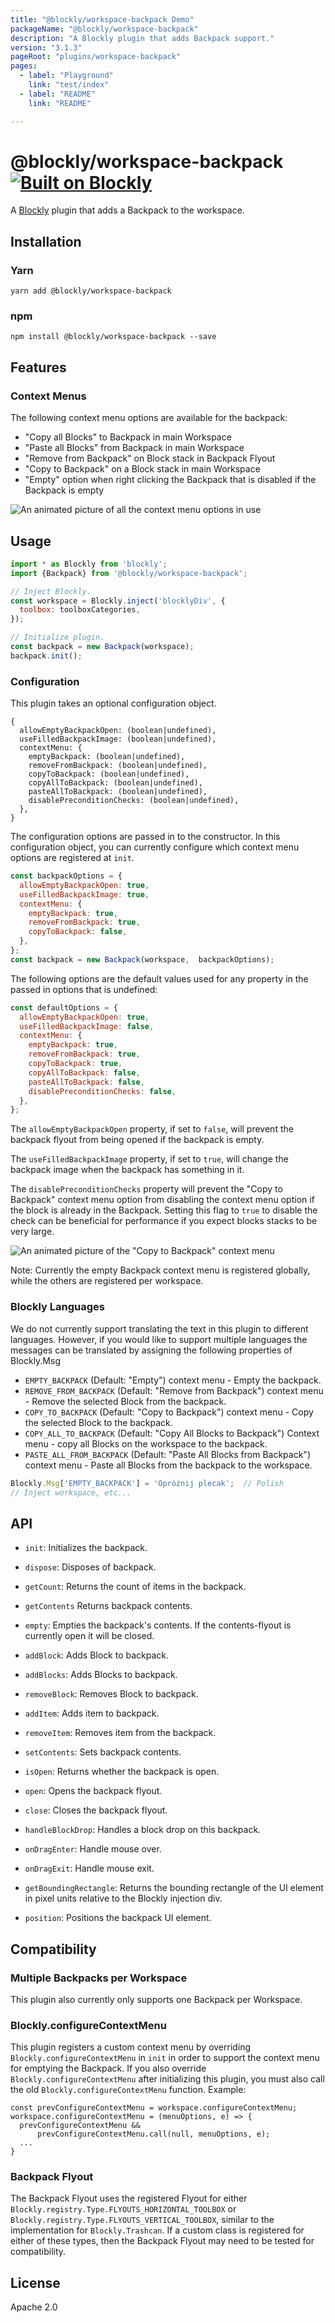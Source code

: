 ```yaml
---
title: "@blockly/workspace-backpack Demo"
packageName: "@blockly/workspace-backpack"
description: "A Blockly plugin that adds Backpack support."
version: "3.1.3"
pageRoot: "plugins/workspace-backpack"
pages:
  - label: "Playground"
    link: "test/index"
  - label: "README"
    link: "README"

---
```

# @blockly/workspace-backpack [![Built on Blockly](https://tinyurl.com/built-on-blockly)](https://github.com/google/blockly)

A [Blockly](https://www.npmjs.com/package/blockly) plugin that adds a Backpack to the workspace.

## Installation

### Yarn
```
yarn add @blockly/workspace-backpack
```

### npm
```
npm install @blockly/workspace-backpack --save
```
## Features
### Context Menus
The following context menu options are available for the backpack:
- "Copy all Blocks" to Backpack in main Workspace
- "Paste all Blocks" from Backpack in main Workspace
- "Remove from Backpack" on Block stack in Backpack Flyout
- "Copy to Backpack" on a Block stack in main Workspace
- "Empty" option when right clicking the Backpack that is disabled if the Backpack is empty

![An animated picture of all the context menu options in use](
https://github.com/google/blockly-samples/raw/master/plugins/workspace-backpack/readme-media/context-menu.gif)

## Usage

```js
import * as Blockly from 'blockly';
import {Backpack} from '@blockly/workspace-backpack';

// Inject Blockly.
const workspace = Blockly.inject('blocklyDiv', {
  toolbox: toolboxCategories,
});

// Initialize plugin.
const backpack = new Backpack(workspace);
backpack.init();
```

### Configuration
This plugin takes an optional configuration object.
```
{
  allowEmptyBackpackOpen: (boolean|undefined),
  useFilledBackpackImage: (boolean|undefined),
  contextMenu: {
    emptyBackpack: (boolean|undefined),
    removeFromBackpack: (boolean|undefined),
    copyToBackpack: (boolean|undefined),
    copyAllToBackpack: (boolean|undefined),
    pasteAllToBackpack: (boolean|undefined),
    disablePreconditionChecks: (boolean|undefined),
  },
}
```

The configuration options are passed in to the constructor. In this
configuration object, you can currently configure which context menu options are
registered at `init`.
```js
const backpackOptions = {
  allowEmptyBackpackOpen: true,
  useFilledBackpackImage: true,
  contextMenu: {
    emptyBackpack: true,
    removeFromBackpack: true,
    copyToBackpack: false,
  },
};
const backpack = new Backpack(workspace,  backpackOptions);
```

The following options are the default values used for any property in the
passed in options that is undefined:
```js
const defaultOptions = {
  allowEmptyBackpackOpen: true,
  useFilledBackpackImage: false,
  contextMenu: {
    emptyBackpack: true,
    removeFromBackpack: true,
    copyToBackpack: true,
    copyAllToBackpack: false,
    pasteAllToBackpack: false,
    disablePreconditionChecks: false,
  },
};
```

The `allowEmptyBackpackOpen` property, if set to `false`, will prevent the backpack flyout from
being opened if the backpack is empty.

The `useFilledBackpackImage` property, if set to `true`, will change the
backpack image when the backpack has something in it.

The `disablePreconditionChecks` property will prevent the "Copy to Backpack"
context menu option from disabling the context menu option if the block is
already in the Backpack. Setting this flag to `true` to disable the check can be
beneficial for performance if you expect blocks stacks to be very large.

![An animated picture of the "Copy to Backpack" context menu](
https://github.com/google/blockly-samples/raw/master/plugins/workspace-backpack/readme-media/context-menu-precondition.gif)

Note: Currently the empty Backpack context menu is registered globally, while
the others are registered per workspace.

### Blockly Languages
We do not currently support translating the text in this plugin to different
languages. However, if you would like to support multiple languages the messages
can be translated by assigning the following properties of Blockly.Msg
- `EMPTY_BACKPACK` (Default: "Empty") context menu - Empty the backpack.
- `REMOVE_FROM_BACKPACK` (Default: "Remove from Backpack") context menu - Remove
the selected Block from the backpack.
- `COPY_TO_BACKPACK` (Default: "Copy to Backpack") context menu - Copy the
selected Block to the backpack.
- `COPY_ALL_TO_BACKPACK` (Default: "Copy All Blocks to Backpack") Context menu -
copy all Blocks on the workspace to the backpack.
- `PASTE_ALL_FROM_BACKPACK` (Default: "Paste All Blocks from Backpack") context
menu - Paste all Blocks from the backpack to the workspace.

```javascript
Blockly.Msg['EMPTY_BACKPACK'] = 'Opróżnij plecak';  // Polish
// Inject workspace, etc...
```

## API

- `init`: Initializes the backpack.
- `dispose`: Disposes of backpack.

- `getCount`: Returns the count of items in the backpack.
- `getContents` Returns backpack contents.
- `empty`: Empties the backpack's contents. If the contents-flyout is currently
open it will be closed.
- `addBlock`: Adds Block to backpack.
- `addBlocks`: Adds Blocks to backpack.
- `removeBlock`: Removes Block to backpack.
- `addItem`: Adds item to backpack.
- `removeItem`: Removes item from the backpack.
- `setContents`: Sets backpack contents.

- `isOpen`: Returns whether the backpack is open.
- `open`: Opens the backpack flyout.
- `close`: Closes the backpack flyout.

- `handleBlockDrop`: Handles a block drop on this backpack.
- `onDragEnter`: Handle mouse over.
- `onDragExit`: Handle mouse exit.

- `getBoundingRectangle`: Returns the bounding rectangle of the UI element in
pixel units relative to the Blockly injection div.
- `position`: Positions the backpack UI element.

## Compatibility

### Multiple Backpacks per Workspace
This plugin also currently only supports one Backpack per Workspace.

### Blockly.configureContextMenu
This plugin registers a custom context menu by overriding
`Blockly.configureContextMenu` in `init` in order to support the context menu
for emptying the Backpack.
If you also override `Blockly.configureContextMenu` after initializing this
plugin, you must also call the old `Blockly.configureContextMenu` function.
Example:
```
const prevConfigureContextMenu = workspace.configureContextMenu;
workspace.configureContextMenu = (menuOptions, e) => {
  prevConfigureContextMenu &&
      prevConfigureContextMenu.call(null, menuOptions, e);
  ...
}
```

### Backpack Flyout
The Backpack Flyout uses the registered Flyout for either
`Blockly.registry.Type.FLYOUTS_HORIZONTAL_TOOLBOX` or
`Blockly.registry.Type.FLYOUTS_VERTICAL_TOOLBOX`, similar to the implementation
for `Blockly.Trashcan`. If a custom class is registered for either of these
types, then the Backpack Flyout may need to be tested for compatibility.

## License
Apache 2.0
